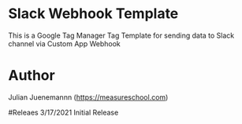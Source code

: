 # Slack Webhook Template
This is a Google Tag Manager Tag Template for sending data to Slack channel via Custom App Webhook

# Author
Julian Juenemannn (https://measureschool.com)

#Releaes
3/17/2021 Initial Release
